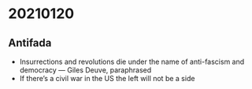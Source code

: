 # 20210120



## Antifada

-   Insurrections and revolutions die under the name of anti-fascism and democracy &#x2014; Giles Deuve, paraphrased
-   If there&rsquo;s a civil war in the US the left will not be a side

